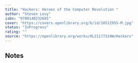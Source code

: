 ```yaml
---
title: "Hackers: Heroes of the Computer Revolution "
author: "Steven Levy"
isbn: "9780140232691"
cover: "https://covers.openlibrary.org/b/id/10512955-M.jpg"
status: "InProgress"
rating: ""
source: "https://openlibrary.org/works/OL21177324W/Hackers"
---
```


## Notes